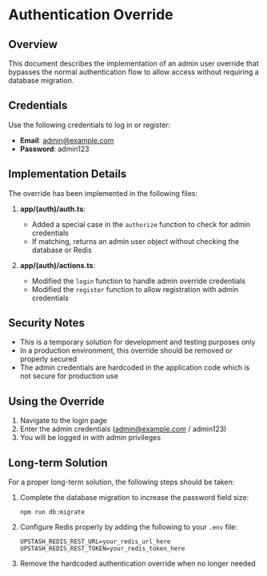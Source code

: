 # Authentication Override

## Overview
This document describes the implementation of an admin user override that bypasses the normal authentication flow to allow access without requiring a database migration.

## Credentials
Use the following credentials to log in or register:

- **Email**: admin@example.com
- **Password**: admin123

## Implementation Details
The override has been implemented in the following files:

1. **app/(auth)/auth.ts**:
   - Added a special case in the `authorize` function to check for admin credentials
   - If matching, returns an admin user object without checking the database or Redis

2. **app/(auth)/actions.ts**:
   - Modified the `login` function to handle admin override credentials
   - Modified the `register` function to allow registration with admin credentials

## Security Notes
- This is a temporary solution for development and testing purposes only
- In a production environment, this override should be removed or properly secured
- The admin credentials are hardcoded in the application code which is not secure for production use

## Using the Override
1. Navigate to the login page
2. Enter the admin credentials (admin@example.com / admin123)
3. You will be logged in with admin privileges

## Long-term Solution
For a proper long-term solution, the following steps should be taken:

1. Complete the database migration to increase the password field size:
   ```
   npm run db:migrate
   ```

2. Configure Redis properly by adding the following to your `.env` file:
   ```
   UPSTASH_REDIS_REST_URL=your_redis_url_here
   UPSTASH_REDIS_REST_TOKEN=your_redis_token_here
   ```

3. Remove the hardcoded authentication override when no longer needed